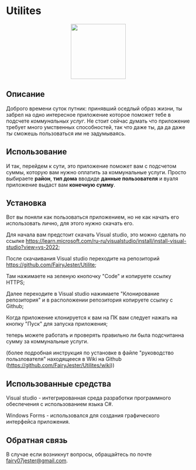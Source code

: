 # Utilites
<p align="center">
  <img width="150" height="150" src="https://user-images.githubusercontent.com/98344500/209647958-e6aab384-9d86-4dc5-8906-c20683a57c06.png">
 </p>
 
## Описание

Доброго времени суток путник: принявший оседлый образ жизни, ты забрел на одно интересное приложение которое поможет тебе в подсчете *коммунальных услуг*.
Не стоит сейчас думать что приложение требует много умственных способностей, так что даже ты, да да даже *ты* сможешь пользоваться им не задумываясь.

## Использование
И так, перейдем к сути, это приложение поможет вам с подсчетом суммы, которую вам нужно оплатить за коммунальные услуги. 
Просто выбираете **район**, **тип дома** вводиде **данные пользователя** и вуаля приложение выдаст вам **конечную сумму**.

## Установка
Вот вы поняли как пользоваться приложением, но не как начать его использовать лично, для этого нужно скачать его.

Для начала вам предстоит скачать Visual studio, это можно сделать по ссылке https://learn.microsoft.com/ru-ru/visualstudio/install/install-visual-studio?view=vs-2022;

После скачаивания Visual studio переходите на репозиторий https://github.com/FairyJester/Utilite; 

Там нажимаете на зеленую кнопочку "Code" и копируете ссылку HTTPS;

Далее переходите в Visual studio нажимаете "Клонирование репозитория" и в расположении репозитория копируете ссылку с Github;

Когда приложение клонируется к вам на ПК вам следует нажать на кнопку "Пуск" для запуска приложения;

теперь можете работать и проверять правильно ли была подсчитанна сумму за коммунальные услуги.

(более подробная инструкция по установке в файле "руководство пользлователя" находящееся в Wiki на Github (https://github.com/FairyJester/Utilites/wiki))

## Использованные средства
Visual studio - интегрированная среда разработки программного обеспечения с использованием языка C#.

Windows Forms - использовался для создания графического интерфейса приложения.

## Обратная связь
В случае если возникнут вопросы, обращайтесь по почте fairy07jester@gmail.com.
